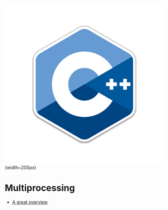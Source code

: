 ![](pics/cpp.png){width=200px}

# Multiprocessing

- [A great overview](static/multiprocessing.pdf)
